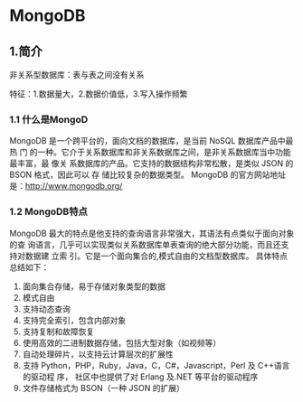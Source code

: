 # MongoDB

## 1.简介

非关系型数据库：表与表之间没有关系

特征：1.数据量大，2.数据价值低，3.写入操作频繁

### 1.1 什么是MongoD

​MongoDB 是一个跨平台的，面向文档的数据库，是当前 NoSQL 数据库产品中最热 门 的一种。它介于关系数据库和非关系数据库之间，是非关系数据库当中功能最丰富，最 像关 系数据库的产品。它支持的数据结构非常松散，是类似 JSON 的 BSON 格式，因此可以 存 储比较复杂的数据类型。 MongoDB 的官方网站地址是：http://www.mongodb.org/

### 1.2 MongoDB特点 

MongoDB 最大的特点是他支持的查询语言非常强大，其语法有点类似于面向对象 的查 询语言，几乎可以实现类似关系数据库单表查询的绝大部分功能，而且还支持对数据建 立索 引。它是一个面向集合的,模式自由的文档型数据库。 具体特点总结如下： 

1. 面向集合存储，易于存储对象类型的数据 
2. 模式自由   
3. 支持动态查询 
4. 支持完全索引，包含内部对象 
5. 支持复制和故障恢复 
6. 使用高效的二进制数据存储，包括大型对象（如视频等） 
7. 自动处理碎片，以支持云计算层次的扩展性 
8. 支持 Python，PHP，Ruby，Java，C，C#，Javascript，Perl 及 C++语言的驱动程 序， 社区中也提供了对 Erlang 及.NET 等平台的驱动程序  
9. 文件存储格式为 BSON（一种 JSON 的扩展） 